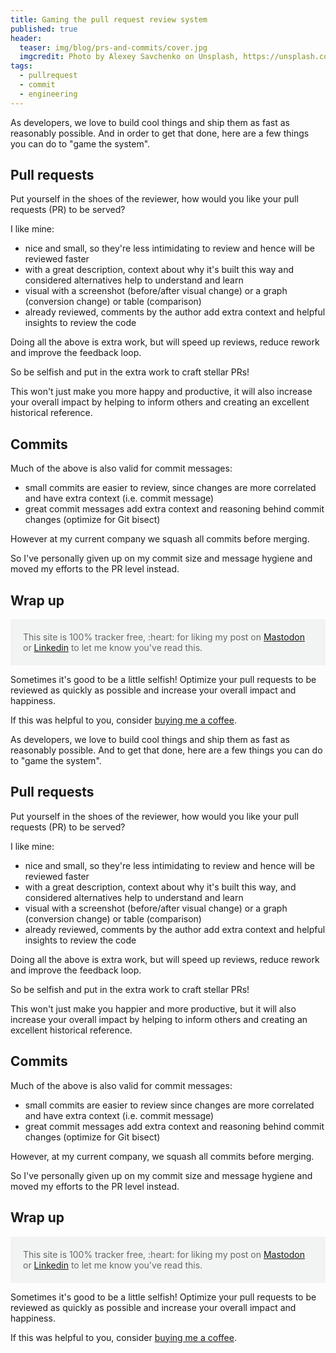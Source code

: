 ```yaml
---
title: Gaming the pull request review system
published: true
header:
  teaser: img/blog/prs-and-commits/cover.jpg
  imgcredit: Photo by Alexey Savchenko on Unsplash, https://unsplash.com/photos/k4Akpt5-Sfk, cropped and resized
tags:
  - pullrequest
  - commit
  - engineering
---
```


As developers, we love to build cool things and ship them as fast as reasonably possible. And in order to get that done, here are a few things you can do to "game the system".

## Pull requests

Put yourself in the shoes of the reviewer, how would you like your pull requests (PR) to be served?

I like mine:

- nice and small, so they're less intimidating to review and hence will be reviewed faster
- with a great description, context about why it's built this way and considered alternatives help to understand and learn
- visual with a screenshot (before/after visual change) or a graph (conversion change) or table (comparison)
- already reviewed, comments by the author add extra context and helpful insights to review the code

Doing all the above is extra work, but will speed up reviews, reduce rework and improve the feedback loop.

So be selfish and put in the extra work to craft stellar PRs!

This won't just make you more happy and productive, it will also increase your overall impact by helping to inform others and creating an excellent historical reference.

## Commits

Much of the above is also valid for commit messages:

- small commits are easier to review, since changes are more correlated and have extra context (i.e. commit message)
- great commit messages add extra context and reasoning behind commit changes (optimize for Git bisect)

However at my current company we squash all commits before merging.

So I've personally given up on my commit size and message hygiene and moved my efforts to the PR level instead.

## Wrap up

<p style="color: #646769; background: #f2f3f3; padding: 20px;">This site is 100% tracker free, :heart: for liking my post on <a href="https://androiddev.social/@Jeroenmols/">Mastodon</a> or <a href="https://www.linkedin.com/in/jeroenmols">Linkedin</a> to let me know you've read this.</p>

Sometimes it's good to be a little selfish! Optimize your pull requests to be reviewed as quickly as possible and increase your overall impact and happiness.

If this was helpful to you, consider [buying me a coffee](https://www.buymeacoffee.com/jeroen).

As developers, we love to build cool things and ship them as fast as reasonably possible. And to get that done, here are a few things you can do to "game the system".

## Pull requests

Put yourself in the shoes of the reviewer, how would you like your pull requests (PR) to be served?

I like mine:

- nice and small, so they're less intimidating to review and hence will be reviewed faster
- with a great description, context about why it's built this way, and considered alternatives help to understand and learn
- visual with a screenshot (before/after visual change) or a graph (conversion change) or table (comparison)
- already reviewed, comments by the author add extra context and helpful insights to review the code

Doing all the above is extra work, but will speed up reviews, reduce rework and improve the feedback loop.

So be selfish and put in the extra work to craft stellar PRs!

This won't just make you happier and more productive, but it will also increase your overall impact by helping to inform others and creating an excellent historical reference.

## Commits

Much of the above is also valid for commit messages:

- small commits are easier to review since changes are more correlated and have extra context (i.e. commit message)
- great commit messages add extra context and reasoning behind commit changes (optimize for Git bisect)

However, at my current company, we squash all commits before merging.

So I've personally given up on my commit size and message hygiene and moved my efforts to the PR level instead.

## Wrap up

<p style="color: #646769; background: #f2f3f3; padding: 20px;">This site is 100% tracker free, :heart: for liking my post on <a href="https://androiddev.social/@Jeroenmols/">Mastodon</a> or <a href="https://www.linkedin.com/in/jeroenmols">Linkedin</a> to let me know you've read this.</p>

Sometimes it's good to be a little selfish! Optimize your pull requests to be reviewed as quickly as possible and increase your overall impact and happiness.

If this was helpful to you, consider [buying me a coffee](https://www.buymeacoffee.com/jeroen).
